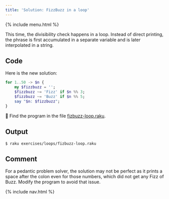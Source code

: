 ```yaml
---
title: 'Solution: FizzBuzz in a loop'
---
```


{% include menu.html %}

This time, the divisibility check happens in a loop. Instead of direct printing, the phrase is first accumulated in a separate variable and is later interpolated in a string.

## Code

Here is the new solution:

```raku
for 1..50 -> $n {
    my $fizzbuzz = '';
    $fizzbuzz ~= 'Fizz' if $n %% 3;
    $fizzbuzz ~= 'Buzz' if $n %% 5;
    say "$n: $fizzbuzz";
}
```

🦋 Find the program in the file [fizbuzz-loop.raku](https://github.com/ash/raku-course/blob/master/exercises/loops/fizbuzz-loop.raku).

## Output

```console
$ raku exercises/loops/fizbuzz-loop.raku
```

## Comment

For a pedantic problem solver, the solution may not be perfect as it prints a space after the colon even for those numbers, which did not get any Fizz of Buzz. Modify the program to avoid that issue.

{% include nav.html %}
